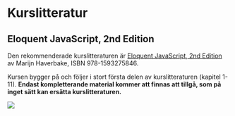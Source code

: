 # Kurslitteratur

## Eloquent JavaScript, 2nd Edition
Den rekommenderade kurslitteraturen är [Eloquent JavaScript, 2nd Edition](http://eloquentjavascript.net/) av Marijn Haverbake, ISBN 978-1593275846.

Kursen bygger på och följer i stort första delen av kurslitteraturen (kapitel 1-11). **Endast kompletterande material kommer att finnas att tillgå, som på inget sätt kan ersätta kurslitteraturen.**

![](http://eloquentjavascript.net/img/cover.png)